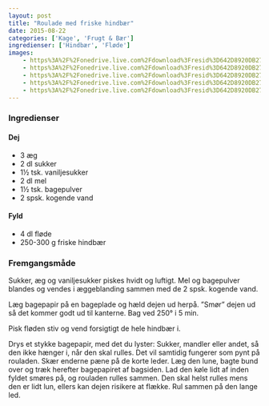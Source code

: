 ```yaml
---
layout: post
title: "Roulade med friske hindbær"
date: 2015-08-22
categories: ['Kage', 'Frugt & Bær']
ingredienser: ['Hindbær', 'Fløde']
images:
    - https%3A%2F%2Fonedrive.live.com%2Fdownload%3Fresid%3D642D8920DB2784EE!168695
    - https%3A%2F%2Fonedrive.live.com%2Fdownload%3Fresid%3D642D8920DB2784EE!168694
    - https%3A%2F%2Fonedrive.live.com%2Fdownload%3Fresid%3D642D8920DB2784EE!168706
    - https%3A%2F%2Fonedrive.live.com%2Fdownload%3Fresid%3D642D8920DB2784EE!168710
    - https%3A%2F%2Fonedrive.live.com%2Fdownload%3Fresid%3D642D8920DB2784EE!168712
---
```


### Ingredienser
#### Dej
-   3 æg
-   2 dl sukker
-   1½ tsk. vaniljesukker
-   2 dl mel
-   1½ tsk. bagepulver
-   2 spsk. kogende vand
  
#### Fyld
-   4 dl fløde
-   250-300 g friske hindbær

### Fremgangsmåde
Sukker, æg og vaniljesukker piskes hvidt og luftigt. Mel og bagepulver blandes og vendes i æggeblanding sammen med de 2 spsk. kogende vand.

Læg bagepapir på en bageplade og hæld dejen ud herpå. ”Smør” dejen ud så det kommer godt ud til kanterne. Bag ved 250&deg; i 5 min.

Pisk fløden stiv og vend forsigtigt de hele hindbær i.

Drys et stykke bagepapir, med det du lyster: Sukker, mandler eller andet, så den ikke hænger i, når den skal rulles. Det vil samtidig fungerer som pynt på rouladen. Skær enderne pæne på de korte leder. Læg den lune, bagte bund over og træk herefter bagepapiret af bagsiden. Lad den køle lidt af inden fyldet smøres på, og rouladen rulles sammen. Den skal helst rulles mens den er lidt lun, ellers kan dejen risikere at flække. Rul sammen på den lange led.
